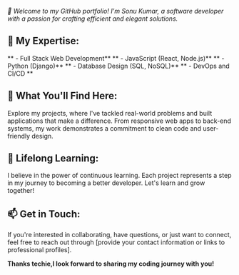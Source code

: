*👋 Welcome to my GitHub portfolio! I'm Sonu Kumar, a software developer with a passion for crafting efficient and elegant solutions.*

## 💼 My Expertise:
** - Full Stack Web Development**
** - JavaScript (React, Node.js)**
** - Python (Django)**
** - Database Design (SQL, NoSQL)**
** - DevOps and CI/CD **

## 🚀 What You'll Find Here:
Explore my projects, where I've tackled real-world problems and built applications that make a difference. From responsive web apps to back-end systems, my work demonstrates a commitment to clean code and user-friendly design.


## 🌱 Lifelong Learning:
I believe in the power of continuous learning. Each project represents a step in my journey to becoming a better developer. Let's learn and grow together!

## 📫 Get in Touch:
If you're interested in collaborating, have questions, or just want to connect, feel free to reach out through [provide your contact information or links to professional profiles].

**Thanks techie,I look forward to sharing my coding journey with you!**
